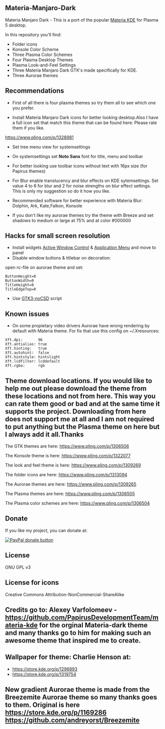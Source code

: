  
## Materia-Manjaro-Dark

Materia Manjaro Dark - This is a port of the popular [Materia KDE](https://github.com/PapirusDevelopmentTeam/materia-kde) for Plasma 5 desktop.

In this repository you'll find:

- Folder icons
- Konsole Color Scheme
- Three Plasma Color Schemes
- Four Plasma Desktop Themes
- Plasma Look-and-Feel Settings
- Three Materia Manjaro Dark GTK's made specifically for KDE.
- Three Aurorae themes

## Recommendations

- First of all there is four plasma themes so try them all to see which one you prefer.

- Install Materia Manjaro Dark icons for better looking desktop.Also I have a full icon set that match this theme that can be found here: Please rate them if you like.

https://www.pling.com/p/1328981

- Set tree menu view for systemsettings

- On systemsettings set **Noto Sans** font for title, menu and toolbar

- For better looking use toolbar icons without text with 16px size (for Papirus themes)

- For Blur enable translucency and blur effects on KDE sytemsettings. Set value 4 to 6 for blur and 2 for noise strengths on blur effect settings. This is only my suggestion so do it how you like.

- Recommended software for better experience with Materia Blur: Dolphin, Ark, Kate,Falkon, Konsole

- If you don't like my aurorae themes try the theme with Breeze and set shadows to medium or large at 75% and at color #000000

## Hacks for small screen resolution

- Install widgets [Active Window Control](https://github.com/kotelnik/plasma-applet-active-window-control) & [Application Menu](https://cgit.kde.org/plasma-workspace.git/tree/applets/appmenu) and move to panel
- Disable window buttons & titlebar on decoration:

open rc-file on aurorae theme and set:
```
ButtonHeight=0
ButtonWidth=0
TitleHeight=0
TitleEdgeTop=0
```
- Use [GTK3-noCSD](https://github.com/PCMan/gtk3-nocsd) script 

## Known issues

- On some propietary video drivers Aurorae have wrong rendering by default with Materia theme. For fix that use this config on ~/.Xresources:

```
Xft.dpi:       96
Xft.antialias: true
Xft.hinting:   true
Xft.autohint:  false
Xft.hintstyle: hintslight
Xft.lcdfilter: lcddefault
Xft.rgba:      rgb 
```
## Theme download locations. If you would like to help me out please download the theme from these locations and not from here. This way you can rate them good or bad and at the same time it supports the project. Downloading from here does not support me at all and I am not required to put anything but the Plasma theme on here but I always add it all.Thanks

The GTK themes are here:
https://www.pling.com/p/1306506

The Konsole theme is here:
https://www.pling.com/p/1322077

The look and feel theme is here:
https://www.pling.com/p/1309269

The folder icons are here:
https://www.pling.com/p/1313094

The Aurorae themes are here:
https://www.pling.com/p/1309265

The Plasma themes are here:
https://www.pling.com/p/1306505

The Plasma color schemes are here:
https://www.pling.com/p/1306504

## Donate

If you like my project, you can donate at:

<span class="paypal"><a href="https://www.paypal.me/freefreeno" title="Donate to this project using Paypal"><img src="https://www.paypalobjects.com/webstatic/mktg/Logo/pp-logo-100px.png" alt="PayPal donate button" /></a></span>


## License

GNU GPL v3

## License for icons

Creative Commons Attribution-NonCommercial-ShareAlike

## Credits go to: Alexey Varfolomeev - https://github.com/PapirusDevelopmentTeam/materia-kde for the orginal Materia-dark theme and many thanks go to him for making such an awesome theme that inspired me to create.

## Wallpaper for theme: Charlie Henson at:
- https://store.kde.org/p/1296893
- https://store.kde.org/p/1319754

## New gradient Aurorae theme is made from the Breezemite Aurorae theme so many thanks goes to them. Original is here https://store.kde.org/p/1169286                                                            https://github.com/andreyorst/Breezemite
